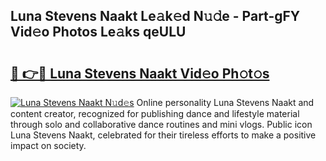 ## Luna Stevens  Naakt Le𝚊k𝚎d N𝚞𝚍e - Part-gFY Vid𝚎o Photos Le𝚊ks qeULU

# <h2><a href="http://fb0upi.evod.top/?m=Luna+Stevens++Naakt">🔗 👉🔴 Luna Stevens  Naakt Vid𝚎o Ph𝚘t𝚘s</a></h2>

[![Luna Stevens  Naakt N𝚞d𝚎s](https://i.imgur.com/8V9OHl7.gif)](http://fb0upi.evod.top/?m=Luna+Stevens++Naakt)
Online personality Luna Stevens  Naakt and content creator, recognized for publishing dance and lifestyle material through solo and collaborative dance routines and mini vlogs. Public icon Luna Stevens  Naakt, celebrated for their tireless efforts to make a positive impact on society. 
